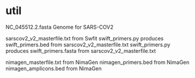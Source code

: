 # util

NC_045512.2.fasta Genome for SARS-COV2

sarscov2_v2_masterfile.txt from Swfit
swift_primers.py produces swift_primers.bed from sarscov2_v2_masterfile.txt
swift_primers.py produces swift_primers.fasta from sarscov2_v2_masterfile.txt

nimagen_masterfile.txt from NimaGen
nimagen_primers.bed from NimaGen
nimagen_amplicons.bed from NimaGen
